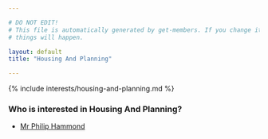 ```yaml
---

# DO NOT EDIT!
# This file is automatically generated by get-members. If you change it, bad
# things will happen.

layout: default
title: "Housing And Planning"

---
```


{% include interests/housing-and-planning.md %}

### Who is interested in Housing And Planning?


* [Mr Philip Hammond](../members/mr-philip-hammond.html)
